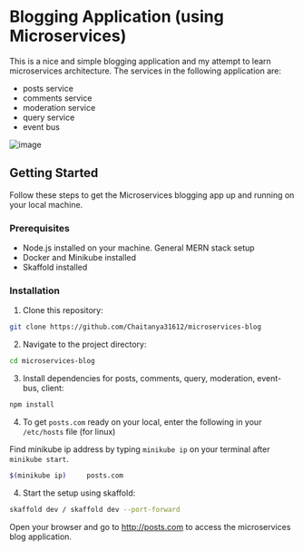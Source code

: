 # Blogging Application (using Microservices)

This is a nice and simple blogging application and my attempt to learn microservices architecture. The services in the following application are:

- posts service
- comments service
- moderation service
- query service
- event bus

![image](https://github.com/user-attachments/assets/d7cc549d-efac-4ad7-b747-0c8e03602189)

## Getting Started

Follow these steps to get the Microservices blogging app up and running on your local machine.

### Prerequisites

- Node.js installed on your machine. General MERN stack setup
- Docker and Minikube installed
- Skaffold installed

### Installation

1. Clone this repository:

```bash
git clone https://github.com/Chaitanya31612/microservices-blog
```

2. Navigate to the project directory:

  ```bash
  cd microservices-blog
  ```
3. Install dependencies for posts, comments, query, moderation, event-bus, client:

```bash
npm install
```

4. To get `posts.com` ready on your local, enter the following in your `/etc/hosts` file (for linux)

Find minikube ip address by typing `minikube ip` on your terminal after `minikube start`.
```bash
$(minikube ip)     posts.com
```

4. Start the setup using skaffold:

  ```bash
skaffold dev / skaffold dev --port-forward
```


Open your browser and go to http://posts.com to access the microservices blog application.
